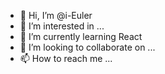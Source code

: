 - 👋 Hi, I’m @i-Euler
- 👀 I’m interested in ...
- 🌱 I’m currently learning React
- 💞️ I’m looking to collaborate on ...
- 📫 How to reach me ...

<!---
i-Euler/i-Euler is a ✨ special ✨ repository because its `README.md` (this file) appears on your GitHub profile.
You can click the Preview link to take a look at your changes.
--->
